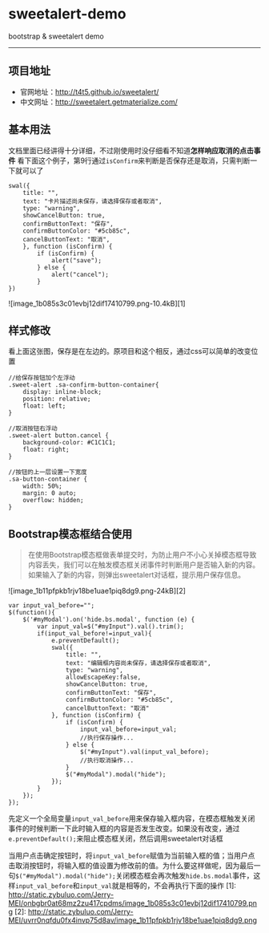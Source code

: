 # sweetalert-demo
bootstrap &amp; sweetalert demo

---

## 项目地址

 - 官网地址：http://t4t5.github.io/sweetalert/
 - 中文网址：http://sweetalert.getmaterialize.com/
 
## 基本用法
文档里面已经讲得十分详细，不过刚使用时没仔细看不知道**怎样响应取消的点击事件**
看下面这个例子，第9行通过```isConfirm```来判断是否保存还是取消，只需判断一下就可以了
```
swal({
    title: "",
    text: "卡片描述尚未保存，请选择保存或者取消",
    type: "warning",
    showCancelButton: true,
    confirmButtonText: "保存",
    confirmButtonColor: "#5cb85c",
    cancelButtonText: "取消",
    }, function (isConfirm) {
        if (isConfirm) {
            alert("save");
        } else {
            alert("cancel");
        }
})      
```
![image_1b085s3c01evbj12dif17410799.png-10.4kB][1]


## 样式修改
看上面这张图，保存是在左边的。原项目和这个相反，通过css可以简单的改变位置
```
//给保存按钮加个左浮动
.sweet-alert .sa-confirm-button-container{
    display: inline-block;
    position: relative;
    float: left;
}

//取消按钮右浮动
.sweet-alert button.cancel {
    background-color: #C1C1C1;
    float: right;
}

//按钮的上一层设置一下宽度
.sa-button-container {
    width: 50%;
    margin: 0 auto;
    overflow: hidden;
}
```

## Bootstrap模态框结合使用
>在使用Bootstrap模态框做表单提交时，为防止用户不小心关掉模态框导致内容丢失，我们可以在触发模态框关闭事件时判断用户是否输入新的内容。如果输入了新的内容，则弹出sweetalert对话框，提示用户保存信息。

![image_1b11pfpkb1rjv18be1uae1piq8dg9.png-24kB][2]

```
var input_val_before="";
$(function(){
    $('#myModal').on('hide.bs.modal', function (e) {
        var input_val=$("#myInput").val().trim();  
        if(input_val_before!=input_val){
            e.preventDefault();
            swal({
                title: "",
                text: "编辑框内容尚未保存，请选择保存或者取消",
                type: "warning",
                allowEscapeKey:false,
                showCancelButton: true,
                confirmButtonText: "保存",
                confirmButtonColor: "#5cb85c",
                cancelButtonText: "取消"
            }, function (isConfirm) {
                if (isConfirm) {
                    input_val_before=input_val;
                    //执行保存操作...
                } else {
                    $("#myInput").val(input_val_before);
                    //执行取消操作...
                }
                $("#myModal").modal("hide");
            });
        }
    });
});
```

先定义一个全局变量`input_val_before`用来保存输入框内容，在模态框触发关闭事件的时候判断一下此时输入框的内容是否发生改变。如果没有改变，通过`e.preventDefault();`来阻止模态框关闭，然后调用sweetalert对话框

当用户点击确定按钮时，将`input_val_before`赋值为当前输入框的值；当用户点击取消按钮时，将输入框的值设置为修改前的值。为什么要这样做呢，因为最后一句`$("#myModal").modal("hide");`关闭模态框会再次触发`hide.bs.modal`事件，这样`input_val_before`和`input_val`就是相等的，不会再执行下面的操作
  [1]: http://static.zybuluo.com/Jerry-MEI/onbgbr0at68mz2zu417cpdms/image_1b085s3c01evbj12dif17410799.png
  [2]: http://static.zybuluo.com/Jerry-MEI/uvrr0nqfdu0fx4invp75d8av/image_1b11pfpkb1rjv18be1uae1piq8dg9.png